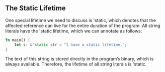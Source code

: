 ## The Static Lifetime

One special lifetime we need to discuss is 'static, which denotes that the affected reference can live for the entire duration of the program. All string literals have the 'static lifetime, which we can annotate as follows:
```rust
fn main() {
    let s: &'static str = "I have a static lifetime.";
}
```

The text of this string is stored directly in the program’s binary, which is always available. Therefore, the lifetime of all string literals is 'static.